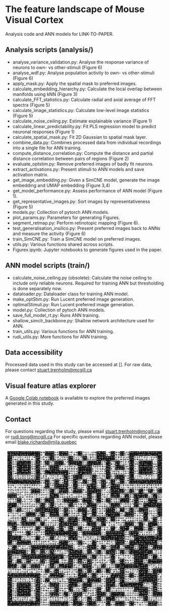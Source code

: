 # The feature landscape of Mouse Visual Cortex
Analysis code and ANN models for LINK-TO-PAPER.

## Analysis scripts (analysis/)

- analyse_variance_validation.py: Analyse the response variance of neurons to own- vs other-stimuli (Figure 6)
- analyse_wdf.py: Analyse population activity to own- vs other-stimuli (Figure 6)
- apply_mask.py: Apply the spatial mask to preferred images.
- calculate_embedding_hierarchy.py: Calculate the local overlap between manifolds using kNN (Figure 3)
- calculate_FFT_statistics.py: Calculate radial and axial average of FFT spectra (Figure 5)
- calculate_image_statistics.py: Calculate low-level image statistics (Figure 5)
- calculate_noise_ceiling.py: Estimate explainable variance (Figure 1)
- calculate_linear_predictability.py: Fit PLS regression model to predict neuronal responses (Figure 1)
- calculate_spatial_mask.py: Fit 2D Gaussian to spatial mask layer.
- combine_data.py: Combines processed data from individual recordings into a single file for ANN training.
- compute_distance_correlation.py: Compute the distance and partial distance correlation between pairs of regions (Figure 2)
- evaluate_optstim.py: Remove preferred images of badly fit neurons.
- extract_activations.py: Present stimuli to ANN models and save activation matrix.
- get_image_embedding.py: Given a SimCNE model, generate the image embedding and UMAP embedding (Figure 3,4)
- get_model_performance.py: Assess performance of ANN model (Figure 1).
- get_representative_images.py: Sort images by representativeness (Figure 5)
- models.py: Collection of pytorch ANN models.
- plot_params.py: Parameters for generating Figures.
- segment_retmap.py: Perform retinotopic mapping (Figure 6).
- test_generalisation_insilico.py: Present preferred images back to ANNs and measure the activity (Figure 6)
- train_SimCNE.py: Train a SimCNE model on preferred images.
- utils.py: Various functions shared across scripts.
- Figurex.ipynb: Jupyter notebooks to generate figures used in the paper.

## ANN model scripts (train/)

- calculate_noise_ceiling.py (obsolete): Calculate the noise ceiling to include only reliable neurons. Required for training ANN but thresholding is done separately now.
- dataloader.py: Dataloader class for training ANN model.
- make_optStim.py: Run Lucent preferred image generation.
- optimalStimuli.py: Run Lucent preferred image generation.
- model.py: Collection of pytoch ANN models.
- save_full_model_rt.py: Runs ANN training.
- shallow_simclr_backbone.py: Shallow network architecture used for ANN.
- train_utils.py: Various functions for ANN training.
- rudi_utils.py: More functions for ANN training.

## Data accessibility

Processed data used in this study can be accessed at []. For raw data, please contact stuart.trenholm@mcgill.ca

## Visual feature atlas explorer

A [Google Colab notebook](https://colab.research.google.com/drive/1DOt-KBKAFenmBIaDJ763ARsAvo8HDFzc?usp=sharing) is available to explore the preferred images generated in this study.

## Contact

For questions regarding the study, please email stuart.trenholm@mcgill.ca or rudi.tong@mcgill.ca
For specific questions regarding ANN model, please email blake.richards@mila.quebec

![](/images/QR_trenholmlab.png)

<a href="http://www.trenholmlab.com/">
<img src="https://raw.githubusercontent.com/ruditong/MouseFeatureLandscape/main/images/QR_trenholmlab.png?token=GHSAT0AAAAAACIKL5AEKY57YKVLR7Y64CEQZI4FQVQ" width="200" alt=""></img>
</a>
